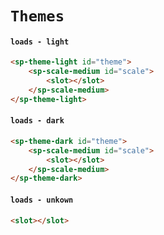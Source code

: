 # `Themes`

#### `loads - light`

```html
<sp-theme-light id="theme">
    <sp-scale-medium id="scale">
        <slot></slot>
    </sp-scale-medium>
</sp-theme-light>
```

#### `loads - dark`

```html
<sp-theme-dark id="theme">
    <sp-scale-medium id="scale">
        <slot></slot>
    </sp-scale-medium>
</sp-theme-dark>
```

#### `loads - unkown`

```html
<slot></slot>
```
